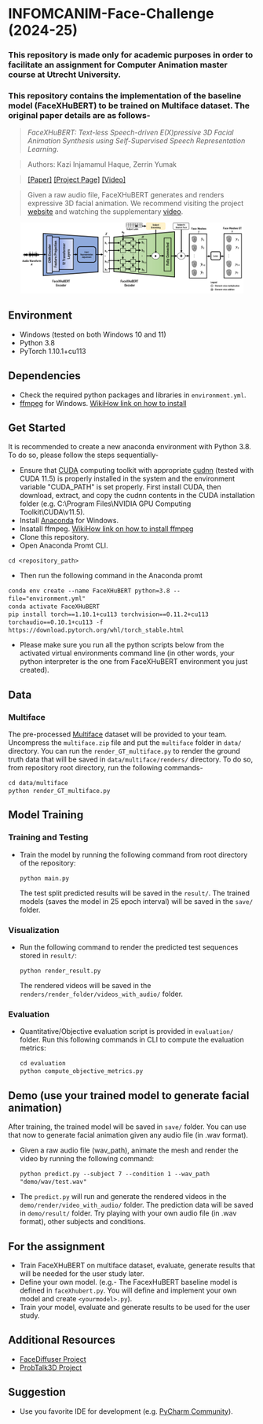 # INFOMCANIM-Face-Challenge (2024-25)

### This repository is made only for academic purposes in order to facilitate an assignment for Computer Animation master course at Utrecht University. 
### This repository contains the implementation of the baseline model (FaceXHuBERT) to be trained on Multiface dataset. The original paper details are as follows- 

>_FaceXHuBERT: Text-less Speech-driven E(X)pressive 3D Facial Animation Synthesis using Self-Supervised Speech Representation Learning_.

> Authors: Kazi Injamamul Haque, Zerrin Yumak

> [[Paper]](https://dl.acm.org/doi/pdf/10.1145/3577190.3614157) [[Project Page]](https://galib360.github.io/FaceXHuBERT/) [[Video]](https://www.youtube.com/watch?v=AkBhnNOxwE4&ab_channel=KaziInjamamulHaque)

> Given a raw audio file, FaceXHuBERT generates and renders expressive 3D facial animation. We recommend visiting the project [website](https://galib360.github.io/FaceXHuBERT/) and watching the supplementary [video](https://www.youtube.com/watch?v=AkBhnNOxwE4&ab_channel=KaziInjamamulHaque).

<p align="center">
<img src="FaceXHuBERT.png" width="90%" />
</p>

## Environment

- Windows (tested on both Windows 10 and 11)
- Python 3.8
- PyTorch 1.10.1+cu113

## Dependencies

- Check the required python packages and libraries in `environment.yml`.
- [ffmpeg](https://ffmpeg.org/download.html) for Windows. [WikiHow link on how to install](https://www.wikihow.com/Install-FFmpeg-on-Windows)

## Get Started 

It is recommended to create a new anaconda environment with Python 3.8. To do so, please follow the steps sequentially- 
- Ensure that [CUDA](https://developer.nvidia.com/cuda-11-5-0-download-archive?target_os=Windows&target_arch=x86_64&target_version=10&target_type=exe_local) computing toolkit with appropriate [cudnn](https://developer.nvidia.com/rdp/cudnn-archive) (tested with CUDA 11.5) is properly installed in the system and the environment variable "CUDA_PATH" is set properly. First install CUDA, then download, extract, and copy the cudnn contents in the CUDA installation folder (e.g. C:\Program Files\NVIDIA GPU Computing Toolkit\CUDA\v11.5). 
- Install [Anaconda](https://www.anaconda.com/products/distribution) for Windows.
- Insatall ffmpeg. [WikiHow link on how to install ffmpeg](https://www.wikihow.com/Install-FFmpeg-on-Windows)
- Clone this repository.
- Open Anaconda Promt CLI.
```
cd <repository_path>
```
- Then run the following command in the Anaconda promt  

```
conda env create --name FaceXHuBERT python=3.8 --file="environment.yml"
conda activate FaceXHuBERT
pip install torch==1.10.1+cu113 torchvision==0.11.2+cu113 torchaudio==0.10.1+cu113 -f https://download.pytorch.org/whl/torch_stable.html

```
- Please make sure you run all the python scripts below from the activated virtual environments command line (in other words, your python interpreter is the one from FaceXHuBERT environment you just created).



## Data
### Multiface

The pre-processed [Multiface](https://github.com/facebookresearch/multiface/tree/main) dataset will be provided to your team. Uncompress the `multiface.zip` file and put the `multiface` folder in `data/` directory. You can run the `render_GT_multiface.py` to render the ground truth data that will be saved in `data/multiface/renders/` directory. To do so, from repository root directory, run the following commands- 
```
cd data/multiface
python render_GT_multiface.py
```


## Model Training 

### Training and Testing

- Train the model by running the following command from root directory of the repository:

	```
	python main.py
	```
	The test split predicted results will be saved in the `result/`. The trained models (saves the model in 25 epoch interval) will be saved in the `save/` folder.

### Visualization

- Run the following command to render the predicted test sequences stored in `result/`:

	```
	python render_result.py
	```
	The rendered videos will be saved in the `renders/render_folder/videos_with_audio/` folder.
	
### Evaluation

- Quantitative/Objective evaluation script is provided in `evaluation/` folder. Run this following commands in CLI to compute the evaluation metrics:

	```
	cd evaluation
	python compute_objective_metrics.py
	```


## Demo (use your trained model to generate facial animation)

After training, the trained model will be saved in `save/` folder. You can use that now to generate facial animation given any audio file (in .wav format). 

- Given a raw audio file (wav_path), animate the mesh and render the video by running the following command: 
    ```
    python predict.py --subject 7 --condition 1 --wav_path "demo/wav/test.wav"
    ```

- The `predict.py` will run and generate the rendered videos in the `demo/render/video_with_audio/` folder. The prediction data will be saved in `demo/result/` folder. Try playing with your own audio file (in .wav format), other subjects and conditions. 


## For the assignment
- Train FaceXHuBERT on multiface dataset, evaluate, generate results that will be needed for the user study later. 
- Define your own model. (e.g.- The FacexHuBERT baseline model is defined in `faceXhubert.py`. You will define and implement your own model and create `<yourmodel>.py`).
- Train your model, evaluate and generate results to be used for the user study. 

## Additional Resources
- [FaceDiffuser Project](https://uuembodiedsocialai.github.io/FaceDiffuser/)
- [ProbTalk3D Project](https://uuembodiedsocialai.github.io/ProbTalk3D/)

## Suggestion
- Use you favorite IDE for development (e.g. [PyCharm Community](https://www.jetbrains.com/help/pycharm/installation-guide.html)).